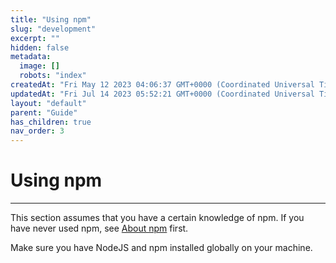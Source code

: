 ```yaml
---
title: "Using npm"
slug: "development"
excerpt: ""
hidden: false
metadata: 
  image: []
  robots: "index"
createdAt: "Fri May 12 2023 04:06:37 GMT+0000 (Coordinated Universal Time)"
updatedAt: "Fri Jul 14 2023 05:52:21 GMT+0000 (Coordinated Universal Time)"
layout: "default"
parent: "Guide"
has_children: true
nav_order: 3
---
```

# Using npm
***

This section assumes that you have a certain knowledge of npm. If you have never used npm, see [About npm](https://docs.npmjs.com/about-npm) first.

Make sure you have NodeJS and npm installed globally on your machine.
